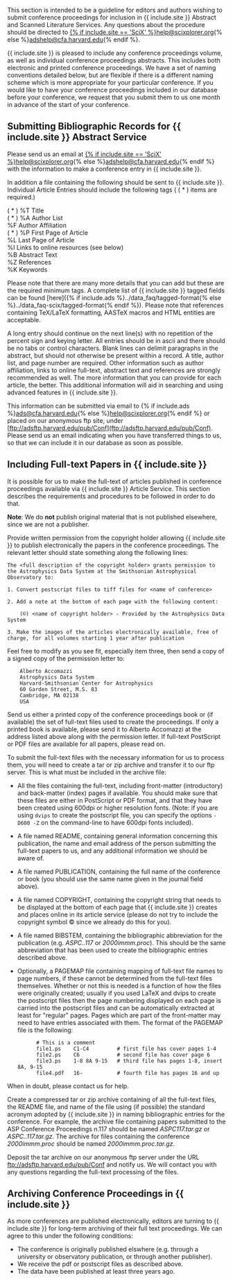 This section is intended to be a guideline for editors and authors wishing to submit conference proceedings for inclusion in {{ include.site }} Abstract and Scanned Literature Services. Any questions about the procedure should be directed to <a href="mailto:{% if include.site == 'SciX' %}help@scixplorer.org{% else %}adshelp@cfa.harvard.edu{% endif %}">{% if include.site == 'SciX' %}help@scixplorer.org{% else %}adshelp@cfa.harvard.edu{% endif %}.

{{ include.site }} is pleased to include any conference proceedings volume, as well as individual conference proceedings abstracts. This includes both electronic and printed conference proceedings. We have a set of naming conventions detailed below, but are flexible if there is a different naming scheme which is more appropriate for your particular conference. If you would like to have your conference proceedings included in our database before your conference, we request that you submit them to us one month in advance of the start of your conference.

## Submitting Bibliographic Records for {{ include.site }} Abstract Service

Please send us an email at <a href="mailto:{% if include.site == 'SciX' %}help@scixplorer.org{% else %}adshelp@cfa.harvard.edu{% endif %}">{% if include.site == 'SciX' %}help@scixplorer.org{% else %}adshelp@cfa.harvard.edu{% endif %} with the information to make a conference entry in {{ include.site }}. 

In addition a file containing the following should be sent to {{ include.site }}. Individual Article Entries should include the following tags ( ( * ) items are required.)

( * ) %T Title  
( * ) %A Author List  
%F Author Affiliation  
( * ) %P First Page of Article  
%L Last Page of Article  
%I Links to online resources (see below)  
%B Abstract Text  
%Z References  
%K Keywords


Please note that there are many more details that you can add but these are the required minimum tags. A complete list of {{ include.site }} tagged fields can be found [here]({% if include.ads %}../data_faq/tagged-format{% else %}../data_faq-scix/tagged-format{% endif %}). Please note that references containing TeX/LaTeX formatting, AASTeX macros and HTML entities are acceptable.

A long entry should continue on the next line(s) with no repetition of the percent sign and keying letter. All entries should be in ascii and there should be no tabs or control characters. Blank lines can delimit paragraphs in the abstract, but should not otherwise be present within a record. A title, author list, and page number are required. Other information such as author affiliation, links to online full-text, abstract text and references are strongly recommended as well. The more information that you can provide for each article, the better. This additional information will aid in searching and using advanced features in {{ include.site }}.

This information can be submitted via email to {% if include.ads %}[ads@cfa.harvard.edu](mailto:ads@cfa.harvard.edu){% else %}[help@scixplorer.org](mailto:help@scixplorer.org){% endif %} or placed on our anonymous ftp site, under [ftp://adsftp.harvard.edu/pub/Conf](ftp://adsftp.harvard.edu/pub/Conf). Please send us an email indicating when you have transferred things to us, so that we can include it in our database as soon as possible.

## Including Full-text Papers in {{ include.site }}

It is possible for us to make the full-text of articles published in conference proceedings available via {{ include.site }} Article Service. This section describes the requirements and procedures to be followed in order to do that.

**Note**: We do **not** publish original material that is not published elsewhere, since we are not a publisher.

Provide written permission from the copyright holder allowing {{ include.site }} to publish electronically the papers in the conference proceedings. The relevant letter should state something along the following lines:

    The <full description of the copyright holder> grants permission to the Astrophysics Data System at the Smithsonian Astrophysical Observatory to:

    1. Convert postscript files to tiff files for <name of conference>

    2. Add a note at the bottom of each page with the following content:

        (©) <name of copyright holder> - Provided by the Astrophysics Data System

    3. Make the images of the articles electronically available, free of charge, for all volumes starting 1 year after publication

Feel free to modify as you see fit, especially item three, then send a copy of a signed copy of the permission letter to:

        Alberto Accomazzi
        Astrophysics Data System
        Harvard-Smithsonian Center for Astrophysics
        60 Garden Street, M.S. 83
        Cambridge, MA 02138
        USA

Send us either a printed copy of the conference proceedings book or (if available) the set of full-text files used to create the proceedings. If only a printed book is available, please send it to Alberto Accomazzi at the address listed above along with the permission letter. If full-text PostScript or PDF files are available for all papers, please read on.

To submit the full-text files with the necessary information for us to process them, you will need to create a tar or zip archive and transfer it to our ftp server. This is what must be included in the archive file:

* All the files containing the full-text, including front-matter (introductory) and back-matter (index) pages if available. You should make sure that these files are either in PostScript or PDF format, and that they have been created using 600dpi or higher resolution fonts. (Note: if you are using `dvips` to create the postscript file, you can specify the options `-D600 -Z` on the command-line to have 600dpi fonts included).

* A file named README, containing general information concerning this publication, the name and email address of the person submitting the full-text papers to us, and any additional information we should be aware of.

* A file named PUBLICATION, containing the full name of the conference or book (you should use the same name given in the journal field above).

* A file named COPYRIGHT, containing the copyright string that needs to be displayed at the bottom of each page that {{ include.site }} creates and places online in its article service (please do not try to include the copyright symbol © since we already do this for you).

* A file named BIBSTEM, containing the bibliographic abbreviation for the publication (e.g. *ASPC..117* or *2000immm.proc*). This should be the same abbreviation that has been used to create the bibliographic entries described above.

* Optionally, a PAGEMAP file containing mapping of full-text file names to page numbers, if these cannot be determined from the full-text files themselves. Whether or not this is needed is a function of how the files were originally created; usually if you used LaTeX and dvips to create the postscript files then the page numbering displayed on each page is carried into the postscript files and can be automatically extracted at least for "regular" pages. Pages which are part of the front-matter may need to have entries associated with them. The format of the PAGEMAP file is the following:

            # This is a comment
            file1.ps    C1-C4         # first file has cover pages 1-4
            file2.ps    C6            # second file has cover page 6
            file3.ps    1-8 8A 9-15   # third file has pages 1-8, insert 8A, 9-15
            file4.pdf   16-           # fourth file has pages 16 and up

When in doubt, please contact us for help.

Create a compressed tar or zip archive containing of all the full-text files, the README file, and name of the file using (if possible) the standard acronym adopted by {{ include.site }} in naming bibliographic entries for the conference. For example, the archive file containing papers submitted to the ASP Conference Proceedings n.117 should be named *ASPC117.tar.gz* or *ASPC..117.tar.gz*. The archive for files containing the conference *2000immm.proc* should be named *2000immm.proc.tar.gz*.

Deposit the tar archive on our anonymous ftp server under the URL ftp://adsftp.harvard.edu/pub/Conf and notify us. We will contact you with any questions regarding the full-text processing of the files.

## Archiving Conference Proceedings in {{ include.site }}

As more conferences are published electronically, editors are turning to {{ include.site }} for long-term archiving of their full text proceedings. We can agree to this under the following conditions:

* The conference is originally published elswhere (e.g. through a university or observatory publication, or through another publisher).
* We receive the pdf or postscript files as described above.
* The data have been published at least three years ago.
